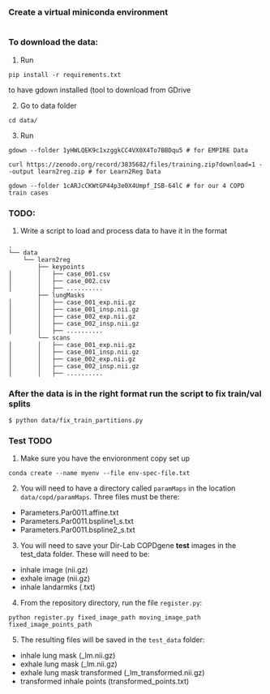 ### Create a virtual miniconda environment
```
```

### To download the data:

1. Run 
```
pip install -r requirements.txt
```
to have gdown installed (tool to download from GDrive

2. Go to data folder
```
cd data/
```
3. Run
```
gdown --folder 1yHWLQEK9c1xzggkCC4VX0X4To7BBDqu5 # for EMPIRE Data

curl https://zenodo.org/record/3835682/files/training.zip?download=1 --output learn2reg.zip # for Learn2Reg Data

gdown --folder 1cARJcCKWtGP44p3e0X4Umpf_ISB-64lC # for our 4 COPD train cases
```

### TODO:

1. Write a script to load and process data to have it in the format

```
.
└── data
    └── learn2reg
        ├── keypoints
│       │   ├── case_001.csv
│       │   ├── case_002.csv
│       │   ├── ..........
        ├── lungMasks
│       │   ├── case_001_exp.nii.gz
│       │   ├── case_001_insp.nii.gz
│       │   ├── case_002_exp.nii.gz
│       │   ├── case_002_insp.nii.gz
│       │   ├── ..........
        └── scans
│       │   ├── case_001_exp.nii.gz
│       │   ├── case_001_insp.nii.gz
│       │   ├── case_002_exp.nii.gz
│       │   ├── case_002_insp.nii.gz
│       │   ├── ..........
```
### After the data is in the right format run the script to fix train/val splits
```
$ python data/fix_train_partitions.py

```

### Test TODO
1. Make sure you have the envioronment copy set up
```
conda create --name myenv --file env-spec-file.txt
```
2. You will need to have a directory called ```paramMaps``` in the location ```data/copd/paramMaps```. Three files must be there:
- Parameters.Par0011.affine.txt
- Parameters.Par0011.bspline1_s.txt
- Parameters.Par0011.bspline2_s.txt

3. You will need to save your Dir-Lab COPDgene **test** images in the test_data folder. These will need to be:

- inhale image (nii.gz)
- exhale image (nii.gz)
- inhale landarmks (.txt)

4. From the repository directory, run the file ```register.py```:
```
python register.py fixed_image_path moving_image_path fixed_image_points_path
```
5. The resulting files will be saved in the ```test_data``` folder:
- inhale lung mask (_lm.nii.gz)
- exhale lung mask (_lm.nii.gz)
- exhale lung mask transformed (_lm_transformed.nii.gz)
- transformed inhale points (transformed_points.txt)
